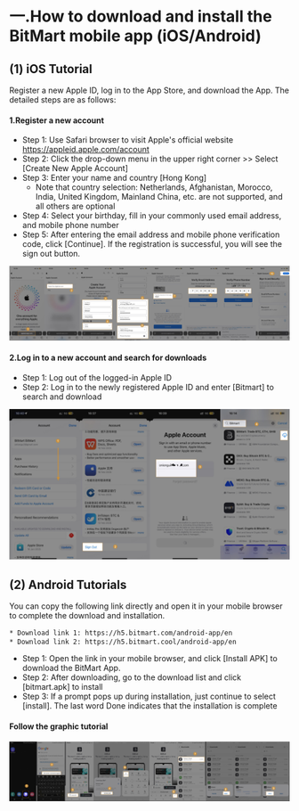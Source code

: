 
# 一.How to download and install the BitMart mobile app (iOS/Android)
## (1) iOS Tutorial
Register a new Apple ID, log in to the App Store, and download the App. The detailed steps are as follows:


#### 1.Register a new account
* Step 1: Use Safari browser to visit Apple's official website https://appleid.apple.com/account
* Step 2: Click the drop-down menu in the upper right corner >> Select [Create New Apple Account]
* Step 3: Enter your name and country [Hong Kong]
  * Note that country selection: Netherlands, Afghanistan, Morocco, India, United Kingdom, Mainland China, etc. are not supported, and all others are optional
* Step 4: Select your birthday, fill in your commonly used email address, and mobile phone number
* Step 5: After entering the email address and mobile phone verification code, click [Continue]. If the registration is successful, you will see the sign out button.

![](./images/en_ios_download_register.jpg)

#### 2.Log in to a new account and search for downloads
* Step 1: Log out of the logged-in Apple ID
* Step 2: Log in to the newly registered Apple ID and enter [Bitmart] to search and download

![](./images/en_ios_download_search.jpg)


## (2) Android Tutorials
You can copy the following link directly and open it in your mobile browser to complete the download and installation.

    * Download link 1: https://h5.bitmart.com/android-app/en
    * Download link 2: https://h5.bitmart.cool/android-app/en


* Step 1: Open the link in your mobile browser, and click [Install APK] to download the BitMart App.
* Step 2: After downloading, go to the download list and click [bitmart.apk] to install
* Step 3: If a prompt pops up during installation, just continue to select [install]. The last word Done indicates that the installation is complete

#### Follow the graphic tutorial
![](./images/en_android_download.jpg)

